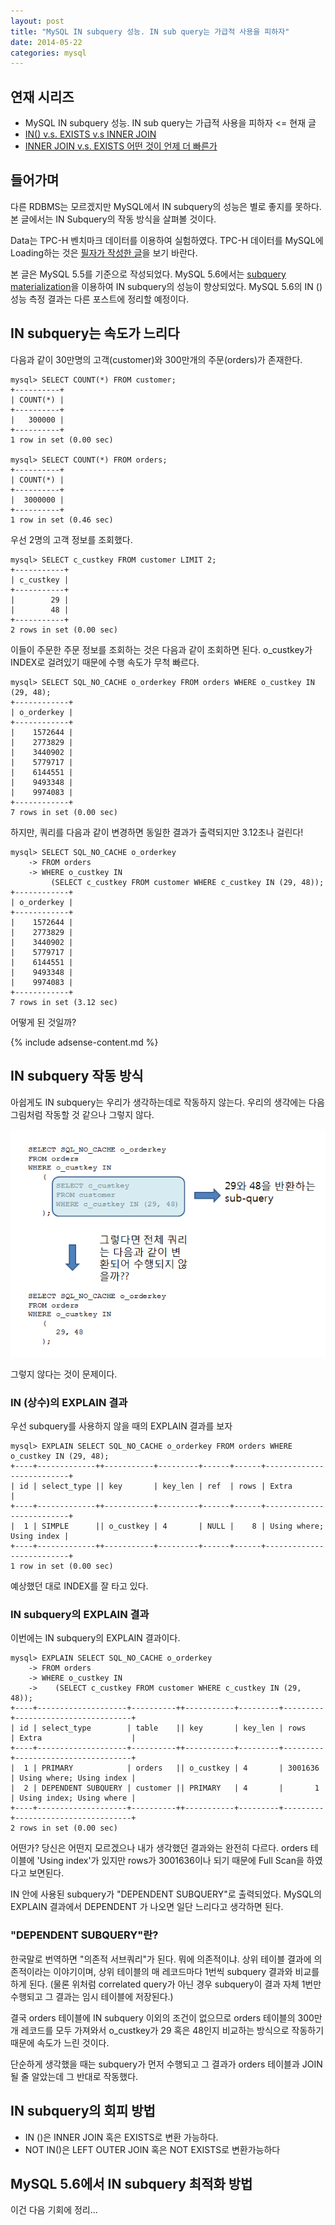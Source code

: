 ```yaml
---
layout: post
title: "MySQL IN subquery 성능. IN sub query는 가급적 사용을 피하자"
date: 2014-05-22 
categories: mysql
---
```


## 연재 시리즈

- MySQL IN subquery 성능. IN sub query는 가급적 사용을 피하자 <= 현재 글
- [IN() v.s. EXISTS v.s INNER JOIN][1]
- [INNER JOIN v.s. EXISTS 어떤 것이 언제 더 빠른가][2]

## 들어가며

다른 RDBMS는 모르겠지만 MySQL에서 IN subquery의 성능은 별로 좋지를 못하다. 본 글에서는 IN Subquery의 작동 방식을 살펴볼 것이다.

Data는 TPC-H 벤치마크 데이터를 이용하여 실험하였다. TPC-H 데이터를 MySQL에 Loading하는 것은 [필자가 작성한 글](/mysql/2014/03/05/mysql-tpc-h.html)을 보기 바란다.

본 글은 MySQL 5.5를 기준으로 작성되었다. MySQL 5.6에서는 [subquery materialization](https://dev.mysql.com/doc/refman/5.6/en/subquery-optimization.html#subquery-materialization)을 이용하여 IN subquery의 성능이 향상되었다. MySQL 5.6의 IN () 성능 측정 결과는 다른 포스트에 정리할 예정이다.

## IN subquery는 속도가 느리다

다음과 같이 30만명의 고객(customer)와 300만개의 주문(orders)가 존재한다.

    mysql> SELECT COUNT(*) FROM customer;
    +----------+
    | COUNT(*) |
    +----------+
    |   300000 |
    +----------+
    1 row in set (0.00 sec)
     
    mysql> SELECT COUNT(*) FROM orders;
    +----------+
    | COUNT(*) |
    +----------+
    |  3000000 |
    +----------+
    1 row in set (0.46 sec)

우선 2명의 고객 정보를 조회했다.

    mysql> SELECT c_custkey FROM customer LIMIT 2;
    +-----------+
    | c_custkey |
    +-----------+
    |        29 |
    |        48 |
    +-----------+
    2 rows in set (0.00 sec)

이들이 주문한 주문 정보를 조회하는 것은 다음과 같이 조회하면 된다. o_custkey가 INDEX로 걸려있기 때문에 수행 속도가 무척 빠르다.

    mysql> SELECT SQL_NO_CACHE o_orderkey FROM orders WHERE o_custkey IN (29, 48);
    +------------+
    | o_orderkey |
    +------------+
    |    1572644 |
    |    2773829 |
    |    3440902 |
    |    5779717 |
    |    6144551 |
    |    9493348 |
    |    9974083 |
    +------------+
    7 rows in set (0.00 sec)

하지만, 쿼리를 다음과 같이 변경하면 동일한 결과가 출력되지만 3.12초나 걸린다!

    mysql> SELECT SQL_NO_CACHE o_orderkey
        -> FROM orders
        -> WHERE o_custkey IN
             (SELECT c_custkey FROM customer WHERE c_custkey IN (29, 48));
    +------------+
    | o_orderkey |
    +------------+
    |    1572644 |
    |    2773829 |
    |    3440902 |
    |    5779717 |
    |    6144551 |
    |    9493348 |
    |    9974083 |
    +------------+
    7 rows in set (3.12 sec)

어떻게 된 것일까?

{% include adsense-content.md %}
 
## IN subquery 작동 방식

아쉽게도 IN subquery는 우리가 생각하는데로 작동하지 않는다. 우리의 생각에는 다음 그림처럼 작동할 것 같으나 그렇지 않다.

![how-mysql-in-works](/images/posts/mysql/how-mysql-in-works.PNG)

그렇지 않다는 것이 문제이다.

### IN (상수)의 EXPLAIN 결과

우선 subquery를 사용하지 않을 때의 EXPLAIN 결과를 보자

    mysql> EXPLAIN SELECT SQL_NO_CACHE o_orderkey FROM orders WHERE o_custkey IN (29, 48);
    +----+-------------++-----------+---------+------+------+--------------------------+
    | id | select_type || key       | key_len | ref  | rows | Extra                    |
    +----+-------------++-----------+---------+------+------+--------------------------+
    |  1 | SIMPLE      || o_custkey | 4       | NULL |    8 | Using where; Using index |
    +----+-------------++-----------+---------+------+------+--------------------------+
    1 row in set (0.00 sec)

예상했던 대로 INDEX를 잘 타고 있다.

### IN subquery의 EXPLAIN 결과

이번에는 IN subquery의 EXPLAIN 결과이다.

    mysql> EXPLAIN SELECT SQL_NO_CACHE o_orderkey
        -> FROM orders
        -> WHERE o_custkey IN
        ->    (SELECT c_custkey FROM customer WHERE c_custkey IN (29, 48));
    +----+--------------------+----------++-----------+---------+---------+--------------------------+
    | id | select_type        | table    || key       | key_len | rows    | Extra                    |
    +----+--------------------+----------++-----------+---------+---------+--------------------------+
    |  1 | PRIMARY            | orders   || o_custkey | 4       | 3001636 | Using where; Using index |
    |  2 | DEPENDENT SUBQUERY | customer || PRIMARY   | 4       |       1 | Using index; Using where |
    +----+--------------------+----------++-----------+---------+---------+--------------------------+
    2 rows in set (0.00 sec)

어떤가? 당신은 어떤지 모르겠으나 내가 생각했던 결과와는 완전히 다르다. orders 테이블에 'Using index'가 있지만 rows가 3001636이나 되기 때문에 Full Scan을 하였다고 보면된다.

IN 안에 사용된 subquery가 "DEPENDENT SUBQUERY"로 출력되었다. MySQL의 EXPLAIN 결과에서 DEPENDENT 가 나오면 일단 느리다고 생각하면 된다.

### "DEPENDENT SUBQUERY"란?

한국말로 번역하면 "의존적 서브쿼리"가 된다. 뭐에 의존적이냐. 상위 테이블 결과에 의존적이라는 이야기이며, 상위 테이블의 매 레코드마다 1번씩 subquery 결과와 비교를 하게 된다. (물론 위처럼 correlated query가 아닌 경우 subquery이 결과 자체 1번만 수행되고 그 결과는 임시 테이블에 저장된다.)

결국 orders 테이블에 IN subquery 이외의 조건이 없으므로 orders 테이블의 300만개 레코드를 모두 가져와서 o_custkey가 29 혹은 48인지 비교하는 방식으로 작동하기 때문에 속도가 느린 것이다.

단순하게 생각했을 때는 subquery가 먼저 수행되고 그 결과가 orders 테이블과 JOIN될 줄 알았는데 그 반대로 작동했다.

## IN subquery의 회피 방법

- IN ()은 INNER JOIN 혹은 EXISTS로 변환 가능하다.
- NOT IN()은 LEFT OUTER JOIN 혹은 NOT EXISTS로 변환가능하다

## MySQL 5.6에서 IN subquery 최적화 방법

이건 다음 기회에 정리...

[1]: http://mysqlguru.github.io/mysql/2014/05/28/mysql-in-vs-exists-vs-inner-join.html
[2]: http://mysqlguru.github.io/mysql/2014/05/30/mysql-inner-join-vs-exists.html

